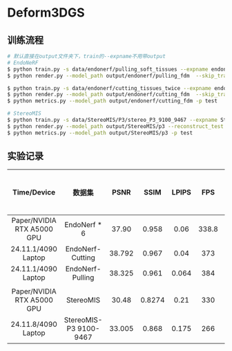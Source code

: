 # Deform3DGS

## 训练流程

```bash
# 默认直接在output文件夹下，train的--expname不用带output
# EndoNeRF
$ python train.py -s data/endonerf/pulling_soft_tissues --expname endonerf/pulling_fdm --configs arguments/endonerf/default.py
$ python render.py --model_path output/endonerf/pulling_fdm  --skip_train --reconstruct_test --configs arguments/endonerf/default.py

$ python train.py -s data/endonerf/cutting_tissues_twice --expname endonerf/cutting_fdm --configs arguments/endonerf/default.py 
$ python render.py --model_path output/endonerf/cutting_fdm  --skip_train --reconstruct_test --configs arguments/endonerf/default.py
$ python metrics.py --model_path output/endonerf/cutting_fdm -p test

# StereoMIS
$ python train.py -s data/StereoMIS/P3/stereo_P3_9100_9467 --expname StereoMIS/p3 --configs arguments/endonerf/default.py 
$ python render.py --model_path output/StereoMIS/p3 --reconstruct_test --configs arguments/endonerf/default.py
$ python metrics.py --model_path output/StereoMIS/p3 -p test
```

## 实验记录

|        Time/Device         |         数据集         |  PSNR  |  SSIM  | LPIPS |  FPS  | Train Time | GPU Memory | 迭代次数 |
| :------------------------: | :--------------------: | :----: | :----: | :---: | :---: | :--------: | :--------: | :------: |
| Paper/NVIDIA RTX A5000 GPU |      EndoNerf * 6      | 37.90  | 0.958  | 0.06  | 338.8 |    64 s    |            |    3K    |
|    24.11.1/4090 Laptop     |    EndoNerf-Cutting    | 38.792 | 0.967  | 0.04  |  373  |    82 s    |     1G     |    3K    |
|    24.11.1/4090 Laptop     |    EndoNerf-Pulling    | 38.325 | 0.961  | 0.064 |  384  |    75 s    |     1G     |    3K    |
|                            |                        |        |        |       |       |            |            |          |
| Paper/NVIDIA RTX A5000 GPU |       StereoMIS        | 30.48  | 0.8274 | 0.21  |  330  |    66s     |            |    3K    |
|    24.11.8/4090 Laptop     | StereoMIS-P3 9100-9467 | 33.005 | 0.868  | 0.175 |  266  |    94s     |    1.5G    |    3K    |
